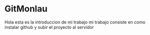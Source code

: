 # GitMonlau
Hola esta es la introduccion de mi trabajo 
mi trabajo consiste en como instalar github y subir el proyecto al servidor 
